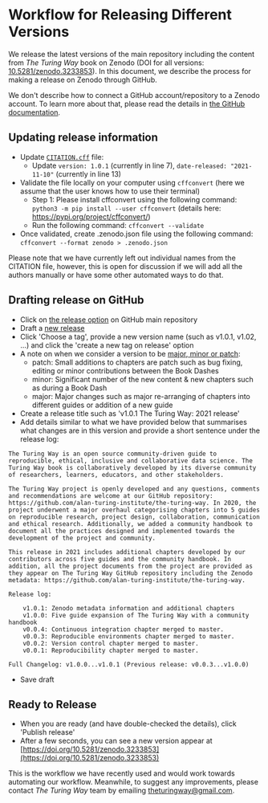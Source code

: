 # Workflow for Releasing Different Versions

We release the latest versions of the main repository including the content from _The Turing Way_ book on Zenodo (DOI for all versions: [10.5281/zenodo.3233853](https://doi.org/10.5281/zenodo.3233853)).
In this document, we describe the process for making a release on Zenodo through GitHub.

We don't describe how to connect a GitHub account/repository to a Zenodo account.
To learn more about that, please read the details in [the GitHub documentation](https://docs.github.com/en/repositories/archiving-a-github-repository/referencing-and-citing-content).

## Updating release information

- Update [`CITATION.cff`](https://github.com/alan-turing-institute/the-turing-way/blob/main/CITATION.cff) file:
  - Update `version: 1.0.1` (currently in line 7), `date-released: "2021-11-10"` (currently in line 13)
- Validate the file locally on your computer using `cffconvert` (here we assume that the user knows how to use their terminal)
  - Step 1: Please install cffconvert using the following command: `python3 -m pip install --user cffconvert` (details here: https://pypi.org/project/cffconvert/)
  - Run the following command: `cffconvert --validate`
- Once validated, create .zenodo.json file using the following command: `cffconvert --format zenodo > .zenodo.json`

Please note that we have currently left out individual names from the CITATION file, however, this is open for discussion if we will add all the authors manually or have some other automated ways to do that.

## Drafting release on GitHub

- Click on [the release option](https://github.com/alan-turing-institute/the-turing-way/releases) on GitHub main repository
- Draft a [new release](https://github.com/alan-turing-institute/the-turing-way/releases/new)
- Click 'Choose a tag', provide a new version name (such as v1.0.1, v1.02, ...) and click the 'create a new tag on release' option
- A note on when we consider a version to be [major, minor or patch](https://semver.org/):
  - patch: Small additions to chapters are patch such as bug fixing, editing or minor contributions between the Book Dashes
  - minor: Significant number of the new content & new chapters such as during a Book Dash
  - major: Major changes such as major re-arranging of chapters into different guides or addition of a new guide
- Create a release title such as 'v1.0.1 The Turing Way: 2021 release'
- Add details similar to what we have provided below that summarises what changes are in this version and provide a short sentence under the release log:

```
The Turing Way is an open source community-driven guide to reproducible, ethical, inclusive and collaborative data science. The Turing Way book is collaboratively developed by its diverse community of researchers, learners, educators, and other stakeholders.

The Turing Way project is openly developed and any questions, comments and recommendations are welcome at our GitHub repository: https://github.com/alan-turing-institute/the-turing-way. In 2020, the project underwent a major overhaul categorising chapters into 5 guides on reproducible research, project design, collaboration, communication and ethical research. Additionally, we added a community handbook to document all the practices designed and implemented towards the development of the project and community.

This release in 2021 includes additional chapters developed by our contributors across five guides and the community handbook. In addition, all the project documents from the project are provided as they appear on The Turing Way GitHub repository including the Zenodo metadata: https://github.com/alan-turing-institute/the-turing-way.

Release log:

    v1.0.1: Zenodo metadata information and additional chapters
    v1.0.0: Five guide expansion of The Turing Way with a community handbook
    v0.0.4: Continuous integration chapter merged to master.
    v0.0.3: Reproducible environments chapter merged to master.
    v0.0.2: Version control chapter merged to master.
    v0.0.1: Reproducibility chapter merged to master.

Full Changelog: v1.0.0...v1.0.1 (Previous release: v0.0.3...v1.0.0)
```
- Save draft

## Ready to Release

- When you are ready (and have double-checked the details), click 'Publish release'
- After a few seconds, you can see a new version appear at [https://doi.org/10.5281/zenodo.3233853](https://doi.org/10.5281/zenodo.3233853)

This is the workflow we have recently used and would work towards automating our workflow.
Meanwhile, to suggest any improvements, please contact _The Turing Way_ team by emailing [theturingway@gmail.com](mailto:theturingway@gmail.com).
